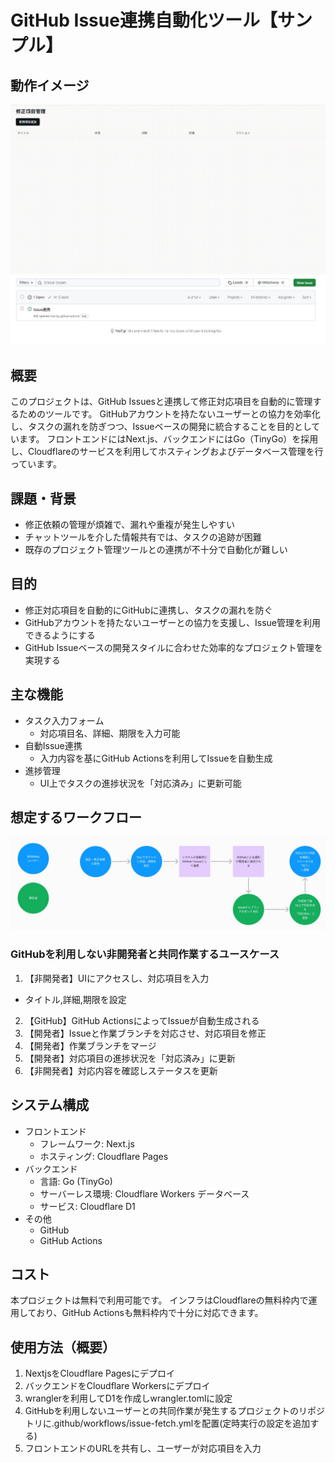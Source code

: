 # GitHub Issue連携自動化ツール【サンプル】

## 動作イメージ

![動作イメージ](/assets/operation_image.gif)
![連携されたIssue](/assets/issue.jpg)

## 概要

このプロジェクトは、GitHub Issuesと連携して修正対応項目を自動的に管理するためのツールです。
GitHubアカウントを持たないユーザーとの協力を効率化し、タスクの漏れを防ぎつつ、Issueベースの開発に統合することを目的としています。
フロントエンドにはNext.js、バックエンドにはGo（TinyGo）を採用し、Cloudflareのサービスを利用してホスティングおよびデータベース管理を行っています。

## 課題・背景

- 修正依頼の管理が煩雑で、漏れや重複が発生しやすい
- チャットツールを介した情報共有では、タスクの追跡が困難
- 既存のプロジェクト管理ツールとの連携が不十分で自動化が難しい

## 目的

- 修正対応項目を自動的にGitHubに連携し、タスクの漏れを防ぐ
- GitHubアカウントを持たないユーザーとの協力を支援し、Issue管理を利用できるようにする
- GitHub Issueベースの開発スタイルに合わせた効率的なプロジェクト管理を実現する

## 主な機能

- タスク入力フォーム
  - 対応項目名、詳細、期限を入力可能
- 自動Issue連携
  - 入力内容を基にGitHub Actionsを利用してIssueを自動生成
- 進捗管理
  - UI上でタスクの進捗状況を「対応済み」に更新可能

## 想定するワークフロー

![想定するワークフロー](/assets/workflow.jpg)

### GitHubを利用しない非開発者と共同作業するユースケース

1. 【非開発者】UIにアクセスし、対応項目を入力
  - タイトル,詳細,期限を設定
2. 【GitHub】GitHub ActionsによってIssueが自動生成される
3. 【開発者】Issueと作業ブランチを対応させ、対応項目を修正
4. 【開発者】作業ブランチをマージ
5. 【開発者】対応項目の進捗状況を「対応済み」に更新
6. 【非開発者】対応内容を確認しステータスを更新

## システム構成

- フロントエンド
  - フレームワーク: Next.js
  - ホスティング: Cloudflare Pages
- バックエンド
  - 言語: Go (TinyGo)
  - サーバーレス環境: Cloudflare Workers
データベース
  - サービス: Cloudflare D1
- その他
  - GitHub
  - GitHub Actions

## コスト

本プロジェクトは無料で利用可能です。
インフラはCloudflareの無料枠内で運用しており、GitHub Actionsも無料枠内で十分に対応できます。

## 使用方法（概要）

1. NextjsをCloudflare Pagesにデプロイ
2. バックエンドをCloudflare Workersにデプロイ
3. wranglerを利用してD1を作成しwrangler.tomlに設定
4. GitHubを利用しないユーザーとの共同作業が発生するプロジェクトのリポジトリに.github/workflows/issue-fetch.ymlを配置(定時実行の設定を追加する)
5. フロントエンドのURLを共有し、ユーザーが対応項目を入力
